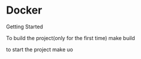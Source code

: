 # Docker


Getting Started

To build the project(only for the first time)
make build

to start the project
make uo
